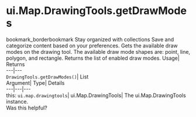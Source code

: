  
#  ui.Map.DrawingTools.getDrawModes 
bookmark_borderbookmark Stay organized with collections  Save and categorize content based on your preferences.
Gets the available draw modes on the drawing tool. The available draw mode shapes are: point, line, polygon, and rectangle. 
Returns the list of enabled draw modes.
Usage| Returns  
---|---  
`DrawingTools.getDrawModes()`| List  
Argument| Type| Details  
---|---|---  
this: `ui.map.drawingtools`| ui.Map.DrawingTools| The ui.Map.DrawingTools instance.  
Was this helpful?
